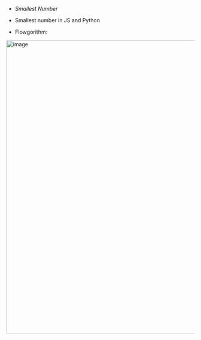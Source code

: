 - *Smallest Number*
- Smallest number in JS and Python

- Flowgorithm:
 <img width="671" height="781" alt="image" src="https://github.com/user-attachments/assets/d3073fb3-612e-4ba7-86f6-ed5e05055d98" />
